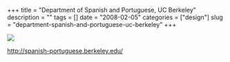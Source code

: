 +++
title = "Department of Spanish and Portuguese, UC Berkeley"
description = ""
tags = []
date = "2008-02-05"
categories = ["design"]
slug = "department-spanish-and-portuguese-uc-berkeley"
+++


 

  <div id="screens-thumbs" class="clearfix">
    <div class="txt-center" id="design-submission"><a href="http://spanish-portuguese.berkeley.edu/"><img id='bluga-thumbnail-982' class='bluga-thumbnail large' src='//media.konigi.com/bluga/
wt47f27ef77fdcd_0.jpg'/></a></div>  
  </div>   
<p><a href="http://spanish-portuguese.berkeley.edu/">http://spanish-portuguese.berkeley.edu/</a></p>




